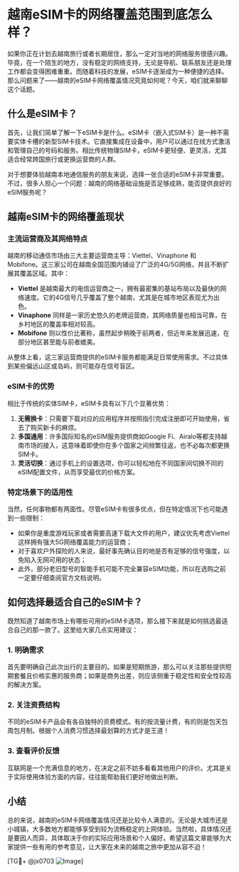 # 越南eSIM卡的网络覆盖范围到底怎么样？

如果你正在计划去越南旅行或者长期居住，那么一定对当地的网络服务很感兴趣。毕竟，在一个陌生的地方，没有稳定的网络支持，无论是导航、联系朋友还是处理工作都会变得困难重重。而随着科技的发展，eSIM卡逐渐成为一种便捷的选择。那么问题来了——越南的eSIM卡网络覆盖情况究竟如何呢？今天，咱们就来聊聊这个话题。

## 什么是eSIM卡？

首先，让我们简单了解一下eSIM卡是什么。eSIM卡（嵌入式SIM卡）是一种不需要实体卡槽的新型SIM卡技术。它直接集成在设备中，用户可以通过在线方式激活和管理自己的号码和服务。相比传统物理SIM卡，eSIM卡更轻便、更灵活，尤其适合经常跨国旅行或更换运营商的人群。

对于想要体验越南本地通信服务的朋友来说，选择一张合适的eSIM卡非常重要。不过，很多人担心一个问题：越南的网络基础设施是否足够成熟，能否提供良好的eSIM服务呢？

## 越南eSIM卡的网络覆盖现状

### 主流运营商及其网络特点

越南的移动通信市场由三大主要运营商主导：Viettel、Vinaphone 和 Mobifone。这三家公司在越南全国范围内铺设了广泛的4G/5G网络，并且不断扩展其覆盖区域。其中：

- **Viettel** 是越南最大的电信运营商之一，拥有最密集的基站布局以及最快的网络速度。它的4G信号几乎覆盖了整个越南，尤其是在城市地区表现尤为出色。
- **Vinaphone** 同样是一家历史悠久的老牌运营商，其网络质量也相当可靠，在乡村地区的覆盖率相对较高。
- **Mobifone** 则以性价比著称，虽然起步稍晚于前两者，但近年来发展迅速，在部分地区甚至能与前者媲美。

从整体上看，这三家运营商提供的eSIM卡服务都能满足日常使用需求。不过具体到某些偏远山区或岛屿，则可能存在信号盲区。

### eSIM卡的优势

相比于传统的实体SIM卡，eSIM卡具有以下几个显著优势：

1. **无需换卡**：只需要下载对应的应用程序并按照指引完成注册即可开始使用，省去了购买新卡的麻烦。
2. **多国通用**：许多国际知名的eSIM服务提供商如Google Fi、Airalo等都支持越南市场的接入，这意味着即使你在多个国家之间频繁往返，也不必每次都更换SIM卡。
3. **灵活切换**：通过手机上的设置选项，你可以轻松地在不同国家间切换不同的eSIM配置文件，从而享受最优的价格方案。

### 特定场景下的适用性

当然，任何事物都有两面性。尽管eSIM卡有很多优点，但在特定情况下也可能遇到一些限制：

- 如果你是重度游戏玩家或者需要高速下载大文件的用户，建议优先考虑Viettel这样拥有强大5G网络覆盖能力的运营商；
- 对于喜欢户外探险的人来说，最好事先确认目的地是否有足够的信号强度，以免陷入无网可用的状态；
- 此外，部分老旧型号的智能手机可能不完全兼容eSIM功能，所以在选购之前一定要仔细查阅官方文档说明。

## 如何选择最适合自己的eSIM卡？

既然知道了越南市场上有哪些可用的eSIM卡选项，那么接下来就是如何挑选最适合自己的那一款了。这里给大家几点实用建议：

### 1. 明确需求

首先要明确自己此次出行的主要目的。如果是短期旅游，那么可以关注那些提供短期套餐且价格实惠的服务商；如果是商务出差，则应该侧重于稳定性和安全性较高的解决方案。

### 2. 关注资费结构

不同的eSIM卡产品会有各自独特的资费模式。有的按流量计费，有的则是包天包周包月制。根据个人消费习惯选择最划算的方式才是王道！

### 3. 查看评价反馈

互联网是一个充满信息的地方，在决定之前不妨多看看其他用户的评价。尤其是关于实际使用体验方面的内容，往往能帮助我们更好地做出判断。

## 小结

总的来说，越南的eSIM卡网络覆盖情况还是比较令人满意的。无论是大城市还是小城镇，大多数地方都能够享受到较为流畅稳定的上网体验。当然啦，具体情况还是要因人而异，具体取决于你的实际应用场景和个人偏好。希望这篇文章能够为大家提供一些有用的参考意见，让大家在未来的越南之旅中更加从容不迫！

[TG💪+ @jx0703 ![Image](https://github.com/user-attachments/assets/dbca1d08-cadb-493c-b0ec-ad6f7a83f270)]